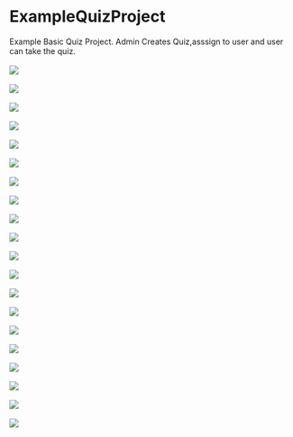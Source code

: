 # ExampleQuizProject
Example Basic Quiz Project. Admin Creates Quiz,asssign to user  and user can take the quiz.
<br/>
<br/>
<img src="ReadMeImages/1-adminlogin.PNG">
<br/>
<br/>
<img src="ReadMeImages/2-adminpanel.PNG">
<br/>
<br/>
<img src="ReadMeImages/3-addexamcat.PNG">
<br/>
<br/>
<img src="ReadMeImages/4-addexam.PNG">
<br/>
<br/>
<img src="ReadMeImages/5-listexam.PNG">
<br/>
<br/>
<img src="ReadMeImages/6-editexam.PNG">
<br/>
<br/>
<img src="ReadMeImages/7-listexamcat.PNG">
<br/>
<br/>
<img src="ReadMeImages/8-addquecat.PNG">
<br/>
<br/>
<img src="ReadMeImages/9-listquecat.PNG">
<br/>
<br/>
<img src="ReadMeImages/10-addquewithopt.PNG">
<br/>
<br/>
<img src="ReadMeImages/11-addquewithoutopt.PNG">
<br/>
<br/>
<img src="ReadMeImages/12-listofque.PNG">
<br/>
<br/>
<img src="ReadMeImages/13-editofque.PNG1.PNG">
<br/>
<br/>
<img src="ReadMeImages/14-addquetoexam.PNG">
<br/>
<br/>
<img src="ReadMeImages/15-listofuser.PNG">
<br/>
<br/>
<img src="ReadMeImages/16-userlogin.PNG">
<br/>
<br/>
<img src="ReadMeImages/17-ifuserhaveexam.PNG">
<br/>
<br/>
<img src="ReadMeImages/18-userexam.PNG">
<br/>
<br/>
<img src="ReadMeImages/19-afterexam.PNG">
<br/>
<br/>
<img src="ReadMeImages/20-usersscorelist.PNG">
